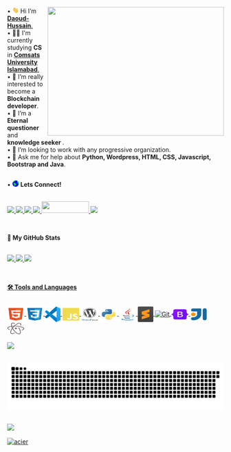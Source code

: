 <!--About myself!-->
<img align="right"  width="410" height="300" src="https://media.giphy.com/media/L1R1tvI9svkIWwpVYr/giphy.gif" /> </a>
•  <img src="wavehand.gif" width="15px"> Hi I’m <a href="https://daoud-hussain.github.io/Portfolio/"><b>Daoud-Hussain</b>.</a> <br>
• 👨‍🎓 I'm currently studying <b>CS</b> in <a href="https://www.comsats.edu.pk/"><b>Comsats University Islamabad</b>.</a><br>
• 👀 I’m really interested to become a <b>Blockchain developer</b>.<br>
• 🌱 I’m a <b>Eternal questioner</b> and <b>knowledge seeker </b>. <br>
• 💞️ I’m looking to work with any progressive organization.<br>
• 💬 Ask me for help about <b>Python, Wordpress, HTML, CSS, Javascript, Bootstrap and Java</b>.<br>

##

<!--Social Media Links!-->
<p> • <img src="Earth.gif" width="15px">  <b> Lets Connect! </b> </p> <br>
<a href="https://www.instagram.com/daoud_huxxain/">
    <img src="https://img.shields.io/badge/Instagram-E4405F?style=for-the-badge&logo=instagram&logoColor=white" />
</a>
<a href="https://www.linkedin.com/in/daoud-hussain/">
    <img src="https://img.shields.io/badge/linkedin-%230077B5.svg?&style=for-the-badge&logo=linkedin&logoColor=white" />
</a>
<a href="https://wa.me/923483016704">
    <img src="https://img.shields.io/badge/Whatsapp-27e650c4?style=for-the-badge&logo=whatsapp&logoColor=white" />
</a>
<a href="https://twitter.com/Daoud_Huxxain">
    <img src="https://img.shields.io/badge/Twitter-1DA1F2?style=for-the-badge&logo=twitter&logoColor=white" />
</a>
<a href="https://daoud-hussain.github.io/Portfolio/">
    <img width="110px" height="27px" src="https://img.shields.io/badge/Portfolio-000000.svg?&style=flat-square&logo=Google-Chrome&logoColor=white" />
</a>
<a href="https://www.facebook.com/nadan.daoud">
    <img src="https://img.shields.io/badge/Facebook-4267B2?style=for-the-badge&logo=facebook&logoColor=white" />
</a>
</div>  <br> <br>

##

<!--Github stats!-->
  <b> <summary>📝 My GitHub Stats</summary></b>
<br>
<div>
  <a href="https://github.com/Daoud-Hussain">
  <img height="150em" src="https://github-readme-stats.vercel.app/api?username=Daoud-Hussain&show_icons=true&theme=dracula&include_all_commits=true&count_private=true"/>
  <img height="150em" src="https://github-readme-stats.vercel.app/api/top-langs/?username=Daoud-Hussain&layout=compact&langs_count=7&theme=dracula"/>
      
  <img src="https://readme-typing-svg.herokuapp.com?font=Open+Sans&color=F77676&width=500&lines=These+are+my+GitHub+stats..">
</div> <br>

##

  <!--Used Languages and tools!-->
<b> <summary>🛠 Tools and Languages</summary></b>
<div style="display: inline_block"><br>  
  <img align="center" alt="html" height="30" width="40" src="https://raw.githubusercontent.com/devicons/devicon/master/icons/html5/html5-original.svg" />
  <img align="center" alt="css" height="30" width="40" src="https://raw.githubusercontent.com/devicons/devicon/master/icons/css3/css3-original.svg" />
  <img align="center" alt="Visual Studio Code" width="36px" src="https://raw.githubusercontent.com/github/explore/80688e429a7d4ef2fca1e82350fe8e3517d3494d/topics/visual-studio-code/visual-studio-code.png" />
  <img align="center" alt="javascript" height="30" width="40" src="https://raw.githubusercontent.com/devicons/devicon/master/icons/javascript/javascript-plain.svg" />
  <img align="center" alt="wordpress" height="30" width="40" src="https://raw.githubusercontent.com/devicons/devicon/master/icons/wordpress/wordpress-original.svg" />
  <img align="center" alt="python" height="30" width="40" src="https://raw.githubusercontent.com/devicons/devicon/master/icons/python/python-original.svg" />
  <img align="center" alt="java" height="30" width="40" src="https://raw.githubusercontent.com/devicons/devicon/master/icons/java/java-original.svg" />
  <img align="center" alt="Sublime-Text" width="36px" src="https://raw.githubusercontent.com/github/explore/80688e429a7d4ef2fca1e82350fe8e3517d3494d/topics/sublime-text/sublime-text.png" />
  <img align="center" alt="Git" width="36px" src="https://cdn.icon-icons.com/icons2/2415/PNG/512/git_plain_wordmark_logo_icon_146508.png" />
  <img align="center" alt="bootstrap" height="30" width="40" src="https://raw.githubusercontent.com/devicons/devicon/master/icons/bootstrap/bootstrap-original.svg" />
  <img align="center" alt="intellij" height="30" width="40" src="https://raw.githubusercontent.com/devicons/devicon/master/icons/intellij/intellij-original.svg" />
  <img align="center" alt="atom" height="30" width="40" src="https://raw.githubusercontent.com/devicons/devicon/master/icons/atom/atom-original.svg" /> 
</div> <br>
<img src="https://readme-typing-svg.herokuapp.com?font=Open+Sans&color0000FF&width=500&lines=These+are+the+tools+that+I+am+working+with..">

##
<!--Snake Animation!-->
![Snake animation](https://github.com/Lucbm99/Lucbm99/blob/output/github-contribution-grid-snake.svg)

##

<img src="https://readme-typing-svg.herokuapp.com?font=Open+Sans&color=27e650c4&width=500&lines=Thanks+For+Visiting+my+Profile..">
    
<!--Profile view counter API!-->
<p align="left"> <img src="https://gpvc.arturio.dev/Daoud-Hussain" alt="acier" /> </p>
